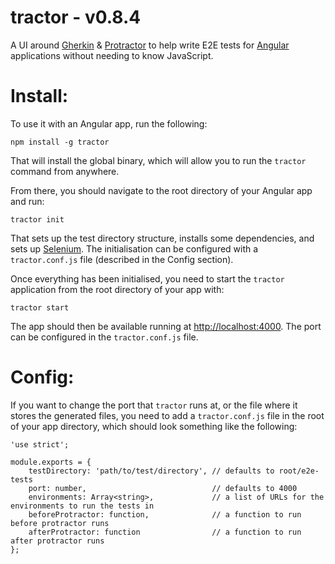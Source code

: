 # tractor - v0.8.4

A UI around [Gherkin](http://cukes.info/gherkin.html) & [Protractor](http://angular.github.io/protractor/) to help write E2E tests for [Angular](https://angularjs.org/) applications without needing to know JavaScript.

# Install:

To use it with an Angular app, run the following:

    npm install -g tractor

That will install the global binary, which will allow you to run the `tractor` command from anywhere.

From there, you should navigate to the root directory of your Angular app and run:

    tractor init

That sets up the test directory structure, installs some dependencies, and sets up [Selenium](http://www.seleniumhq.org/).
The initialisation can be configured with a `tractor.conf.js` file (described in the Config section).

Once everything has been initialised, you need to start the `tractor` application from the root directory of your app with:

    tractor start

The app should then be available running at [http://localhost:4000](http://localhost:4000). The port can be configured in the `tractor.conf.js` file.

# Config:

If you want to change the port that `tractor` runs at, or the file where it stores the generated files, you need to add a `tractor.conf.js` file in the root of your app directory, which should look something like the following:

    'use strict';

    module.exports = {
        testDirectory: 'path/to/test/directory', // defaults to root/e2e-tests
        port: number,                            // defaults to 4000
        environments: Array<string>,             // a list of URLs for the environments to run the tests in
        beforeProtractor: function,              // a function to run before protractor runs
        afterProtractor: function                // a function to run after protractor runs
    };

